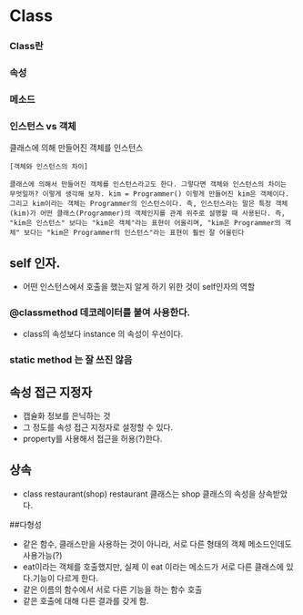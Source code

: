 # Class
### Class란
### 속성
### 메소드
### 인스턴스 vs 객체
클래스에 의해 만들어진 객체를 인스턴스
```
[객체와 인스턴스의 차이]

클래스에 의해서 만들어진 객체를 인스턴스라고도 한다. 그렇다면 객체와 인스턴스의 차이는 무엇일까? 이렇게 생각해 보자. kim = Programmer() 이렇게 만들어진 kim은 객체이다. 그리고 kim이라는 객체는 Programmer의 인스턴스이다. 즉, 인스턴스라는 말은 특정 객체(kim)가 어떤 클래스(Programmer)의 객체인지를 관계 위주로 설명할 때 사용된다. 즉, "kim은 인스턴스" 보다는 "kim은 객체"라는 표현이 어울리며, "kim은 Programmer의 객체" 보다는 "kim은 Programmer의 인스턴스"라는 표현이 훨씬 잘 어울린다
```
## self 인자.
- 어떤 인스턴스에서 호출을 했는지 알게 하기 위한 것이 self인자의 역할
### @classmethod 데코레이터를 붙여 사용한다.
- class의 속성보다 instance 의 속성이 우선이다.
### static method 는 잘 쓰진 않음


## 속성 접근 지정자
- 캡슐화 
정보를 은닉하는 것
- 그 정도를 속성 접근 지정자로 설정할 수 있다.
- property를 사용해서 접근을 허용(?)한다.

## 상속
- class restaurant(shop)
restaurant 클래스는 shop 클래스의 속성을 상속받았다.

##다형성
- 같은 함수, 클래스만을 사용하는 것이 아니라,
서로 다른 형태의 객체 메소드인데도 사용가능(?)
- eat이라는 객체를 호출했지만, 실제 이 eat 이라는 메소드가 서로 다른 클래스에 있다.기능이 다르게 한다.
- 같은 이름의 함수에서 서로 다른 기능을 하는 함수 호출
- 같은 호출에 대해 다른 결과를 갖게 함.
